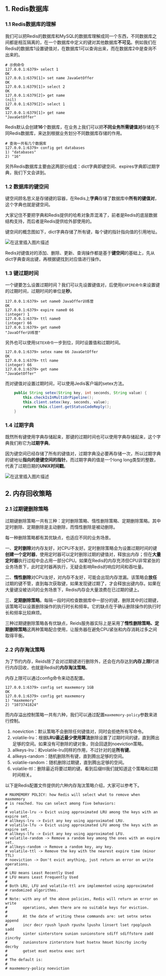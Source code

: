## 1. Redis数据库

### 1.1 Redis数据库的理解

我们可以把Redis的数据库和MySQL的数据库理解成同一个东西，不同数据库之间都是相互隔离的，在一个数据库中定义的键对其他数据库**不可见**。例如我们在Redis的数据库1设置键值对，在数据库1可以查询出来，而在数据库2中是查询不出来的。

```shell
# 示例命令
127.0.0.1:6379> select 1
OK
127.0.0.1:6379[1]> set name JavaGetOffer
OK
127.0.0.1:6379[1]> select 2
OK
127.0.0.1:6379[2]> get name
(nil)
127.0.0.1:6379[2]> select 1
OK
127.0.0.1:6379[1]> get name
"JavaGetOffer"
```

Redis默认会创建**16**个数据库，在业务上我们可以把**不同业务所需键值对**存储在不同Redis数据库，来达到根据业务划分不同数据库存储的作用。

```shell
# 查询一共有几个数据库
127.0.0.1:6379> config get databases
1) "databases"
2) "16"
```

另外Redis数据库主要由这两部分组成：dict字典即键空间、expires字典即过期字典，我们下文会讲到。

### 1.2 数据库的键空间

键空间顾名思义是存储键的容器，在Redis上**字典**存储了数据库中**所有的键值对**，这个字典也就是键空间。

大家记住不要把字典和Redis提供的哈希对象弄混淆了，前者是Redis的底层数据结构支持，而后者是Redis提供给外部使用的。

键空间的概念图如下，dict字典存储了所有键，每个键的指针指向值的引用地址。

![在这里插入图片描述](https://img-blog.csdnimg.cn/direct/b9435434addd4c80b7f2dc2c64c0119d.png#pic_center)


Redis对键值对的添加、删除、更新、查询操作都是基于**键空间**的基础上，先从dict字典查询出键，再根据键找到对应值进行操作。

### 1.3 键过期时间

一个键要怎么设置过期时间？我们可以先设置键值对，后使用`EXPIRE命令`来设置键的过期时间，过期时间的单位是**秒**。

```shell
127.0.0.1:6379> set name0 JavaOffer训练营
OK
127.0.0.1:6379> expire name0 66
(integer) 1
127.0.0.1:6379> ttl name0
(integer) 66
127.0.0.1:6379> get name0
"JavaOffer训练营"
```

另外也可以使用`SETEX命令`一步到位，同时设置值和过期时间。

```shell
127.0.0.1:6379> setex name 66 JavaGetOffer
OK
127.0.0.1:6379> ttl name
(integer) 66
127.0.0.1:6379> get name
"JavaGetOffer"
```

而对键值对设置过期时间，可以使用Jedis客户端的setex方法。

```java
    public String setex(String key, int seconds, String value) {
        this.checkIsInMultiOrPipeline();
        this.client.setex(key, seconds, value);
        return this.client.getStatusCodeReply();
    }
```

### 1.4 过期字典

既然所有键使用字典存储起来，那键的过期时间也可以使用字典存储起来，这个字典我们称它为**过期字典**。

因为键空间已经存储了所有的键值对，过期字典没必要再存储一次，所以过期字典的键地址**指向的是键空间的指针**。而过期字典的值是一个long long类型的整数，代表了过期日期的**UNIX时间戳**。

![在这里插入图片描述](https://img-blog.csdnimg.cn/direct/a442843b63f24c368f2eb4d5b2395790.png#pic_center)


## 2. 内存回收策略

### 2.1 过期键删除策略

过期键删除策略一共有三种：定时删除策略、惰性删除策略、定期删除策略。其中定时删除、定期删除是主动删除，而惰性删除是被动删除。

每一种删除策略都有其优缺点，也适应不同的业务场景。

一、**定时删除**对内存友好，对CPU不友好。定时删除策略会为设置过期时间的键**创建一个定时器**，使用定时器可以定时删除过期的键值对，释放出内存；但在**大量定时器**执行过程中会占用一部分CPU。如果在Redis的内存充沛但CPU非常紧张的业务场景下，此时定时器再执行，无疑会影响Redis的响应时间和吞吐量。

二、**惰性删除**对CPU友好，对内存不友好，可能会出现内存泄漏。该策略会**放任**过期的键不管，直到每次获取键，如果发现键过期了，才会释放出键内存。如果在大量键没被访问的业务场景下，Redis内存会大量浪费在已过期的键上。

三、**定期删除策略**。每隔一段时间检查数据库中一部分的键，删除其中的过期键，该策略可以设置删除操作的执行时长和频率。它的缺点在于确认删除操作的执行时长和频率比较麻烦。

三种过期键删除策略各有优缺点，Reids服务器实际上是采用了**惰性删除策略、定期删除策略**这两种策略配合使用，让服务器在避免CPU紧张和内存消耗过多之间取得平衡。

### 2.2 内存淘汰策略

为了节约内存，Reids除了会对过期键进行删除外，还会在内存达到**内存上限**时进行内存回收，也就是Redis的**内存淘汰策略**。

内存上限可以通过config命令来动态配置。

```shell
127.0.0.1:6379> config set maxmemory 1GB
OK
127.0.0.1:6379> config get maxmemory
1) "maxmemory"
2) "1073741824"
```

而内存溢出控制策略一共有六种，我们可以通过配置`maxmemory-policy`参数来进行控制。

1. noeviction：默认策略不会删除任何键值对，同时会拒绝所有写命令。
2. volatile-lru：根据**LRU最近最少使用算法**删除设置了过期时间的键，直到腾出足够的空间。如果没有可删除的键对象，则会回退到noeviction策略。
3. allkeys-lru：和volatile-lru同样的作用，不过针对的是**所有键**。
4. allkeys-random：随机删除所有键，直到腾出足够的空间。
5. volatile-random：随机删除过期键，直到腾出足够的空间。
6. volatile-ttl：删除最近将要过期的键。看到后缀ttl我们就知道这个策略和过期时间相关。

以下是Redis配置文件提供的六种内存淘汰策略介绍，大家可以参考下。

```shell
# MAXMEMORY POLICY: how Redis will select what to remove when maxmemory
# is reached. You can select among five behaviors:
#
# volatile-lru -> Evict using approximated LRU among the keys with an expire set.
# allkeys-lru -> Evict any key using approximated LRU.
# volatile-lfu -> Evict using approximated LFU among the keys with an expire set.
# allkeys-lfu -> Evict any key using approximated LFU.
# volatile-random -> Remove a random key among the ones with an expire set.
# allkeys-random -> Remove a random key, any key.
# volatile-ttl -> Remove the key with the nearest expire time (minor TTL)
# noeviction -> Don't evict anything, just return an error on write operations.
#
# LRU means Least Recently Used
# LFU means Least Frequently Used
#
# Both LRU, LFU and volatile-ttl are implemented using approximated
# randomized algorithms.
#
# Note: with any of the above policies, Redis will return an error on write
#       operations, when there are no suitable keys for eviction.
#
#       At the date of writing these commands are: set setnx setex append
#       incr decr rpush lpush rpushx lpushx linsert lset rpoplpush sadd
#       sinter sinterstore sunion sunionstore sdiff sdiffstore zadd zincrby
#       zunionstore zinterstore hset hsetnx hmset hincrby incrby decrby
#       getset mset msetnx exec sort
#
# The default is:
#
# maxmemory-policy noeviction
```

